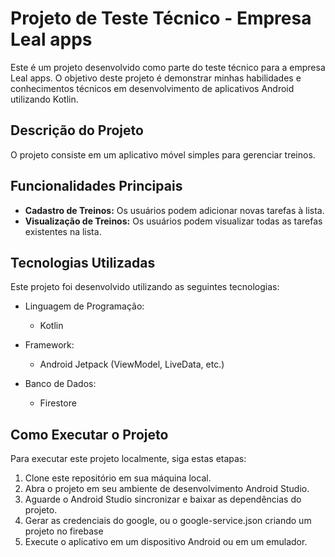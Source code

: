 # Projeto de Teste Técnico - Empresa Leal apps

Este é um projeto desenvolvido como parte do teste técnico para a empresa Leal apps. O objetivo deste projeto é demonstrar minhas habilidades e conhecimentos técnicos em desenvolvimento de aplicativos Android utilizando Kotlin.

## Descrição do Projeto

O projeto consiste em um aplicativo móvel simples para gerenciar treinos.

## Funcionalidades Principais

- **Cadastro de Treinos:** Os usuários podem adicionar novas tarefas à lista.
- **Visualização de Treinos:** Os usuários podem visualizar todas as tarefas existentes na lista.

## Tecnologias Utilizadas

Este projeto foi desenvolvido utilizando as seguintes tecnologias:

- Linguagem de Programação:
  - Kotlin

- Framework:
  - Android Jetpack (ViewModel, LiveData, etc.)

- Banco de Dados:
  - Firestore

## Como Executar o Projeto

Para executar este projeto localmente, siga estas etapas:

1. Clone este repositório em sua máquina local.
2. Abra o projeto em seu ambiente de desenvolvimento Android Studio.
3. Aguarde o Android Studio sincronizar e baixar as dependências do projeto.
4. Gerar as credenciais do google, ou o google-service.json criando um projeto no firebase
5. Execute o aplicativo em um dispositivo Android ou em um emulador.

